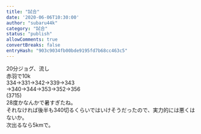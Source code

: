 ```yaml
---
title: "試合"
date: '2020-06-06T10:30:00'
author: "subaru44k"
category: "試合"
status: "publish"
allowComments: true
convertBreaks: false
entryHash: "903c9034fb00bde9195fd7b68cc463c5"
---
```

<div>20分ジョグ、流し</div><div>
</div>赤羽で10k<div>334→331→342→339→343</div><div>→340→344→353→352→356</div><div>(3715)</div><div>
</div><div>28度かなんかで暑すぎたね。</div><div>それなければ後半も340切るくらいではいけそうだったので、実力的には悪くはないか。</div><div>次出るなら5kmで。</div>
